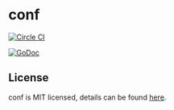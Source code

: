 # conf
[![Circle CI](https://circleci.com/gh/Bowery/conf/tree/master.png?style=badge)](https://circleci.com/gh/Bowery/conf/tree/master)

[![GoDoc](https://godoc.org/github.com/Bowery/conf?status.png)](https://godoc.org/github.com/Bowery/conf)

## License

conf is MIT licensed, details can be found [here](https://raw.githubusercontent.com/Bowery/conf/master/LICENSE).

